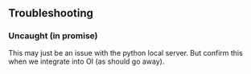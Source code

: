 # 

## Troubleshooting

### Uncaught (in promise)

This may just be an issue with the python local server. But confirm this when we integrate into OI (as should go away).
